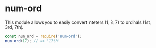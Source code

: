 # num-ord
This module allows you to easily convert inteters (1, 3, 7) to ordinals (1st, 3rd, 7th).

```js
const num_ord = require('num-ord');
num_ord(17); // => '17th'
```